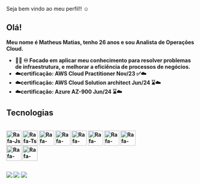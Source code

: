 <!--
### Hi there 👋

- 🔭 I’m currently working on ...
- 🌱 I’m currently learning ...
- 👯 I’m looking to collaborate on ...
- 🤔 I’m looking for help with ...
- 💬 Ask me about ...
- 📫 How to reach me: ...
- 😄 Pronouns: ...
- ⚡ Fun fact: ...
-->
Seja bem vindo ao meu perfil!! ☺
## Olá! 
<strong> Meu nome é Matheus Matias, tenho 26 anos e sou Analista de Operações Cloud. <strong/>
  

<!-- ![Anurag's GitHub stats](https://github-readme-stats.vercel.app/api?username=kenamatias&show_icons=true&theme=dark)
-->
<!--
<img
  src="https://github.com/Pedropfsf/Pedropfsf/blob/master/city-pixel-art.gif"
  width="100%"
/>
-->


- :man_technologist: ♾️ Focado em aplicar meu conhecimento para resolver problemas de infraestrutura, e melhorar a eficiência de processos de negócios.
- ☁️certificação: AWS Cloud Practitioner Nov/23 ✅☁️
- ☁️certificação: AWS Cloud Solution architect Jun/24 ⌛☁️
- ☁️certificação: Azure AZ-900 Jun/24 ⌛☁️

## Tecnologias
<div style="display: inline_block"><br>
  <img align="center" alt="Rafa-Js" width="40" height="40" 
    src="https://cdn.jsdelivr.net/gh/devicons/devicon/icons/linux/linux-original.svg">
  <img align="center" alt="Rafa-Ts" width="40" height="40" 
    src="https://cdn.jsdelivr.net/gh/devicons/devicon/icons/docker/docker-original-wordmark.svg" />
  <img align="center" alt="Rafa-HTML" width="40" height="40" 
    src="https://cdn.jsdelivr.net/gh/devicons/devicon/icons/kubernetes/kubernetes-plain-wordmark.svg" />
  <img align="center" alt="Rafa-React" width="40" height="40" 
    src="https://cdn.jsdelivr.net/gh/devicons/devicon/icons/amazonwebservices/amazonwebservices-original-wordmark.svg" />
  <img align="center" alt="Rafa-CSS"  width="40" height="40"
    src="https://cdn.jsdelivr.net/gh/devicons/devicon/icons/grafana/grafana-original.svg" />
  <img align="center" alt="Rafa-CSS"  width="40" height="40"
    src="https://cdn.jsdelivr.net/gh/devicons/devicon/icons/prometheus/prometheus-original.svg" />
  <img align="center" alt="Rafa-CSS"  width="40" height="40"
    src="https://cdn.jsdelivr.net/gh/devicons/devicon/icons/jira/jira-original-wordmark.svg" />
  <img align="center" alt="Rafa-CSS"  width="40" height="40"
    src="https://cdn.jsdelivr.net/gh/devicons/devicon/icons/confluence/confluence-original-wordmark.svg" />
  </div>
  <img align="center" alt="Rafa-CSS"  width="40" height="40"
    src="https://cdn.jsdelivr.net/gh/devicons/devicon/icons/vscode/vscode-original.svg" />
  <img align="center" alt="Rafa-CSS"  width="40" height="40"
    src="https://cdn.jsdelivr.net/gh/devicons/devicon/icons/git/git-plain.svg" />
  </div>
 

  ##
 
<div> 
 <a href="https://discord.gg/matias_" target="_blank"><img src="https://img.shields.io/badge/Discord-7289DA?style=for-the-badge&logo=discord&logoColor=white" target="_blank"></a> 
  <a href = "mailto:matheusmatias369@gmail.com"><img src="https://img.shields.io/badge/-Gmail-%23333?style=for-the-badge&logo=gmail&logoColor=white" target="_blank"></a>
  <a href="https://www.linkedin.com/in/matheusmatiassilva/" target="_blank"><img src="https://img.shields.io/badge/-LinkedIn-%230077B5?style=for-the-badge&logo=linkedin&logoColor=white" target="_blank"></a> 
  
</div>
